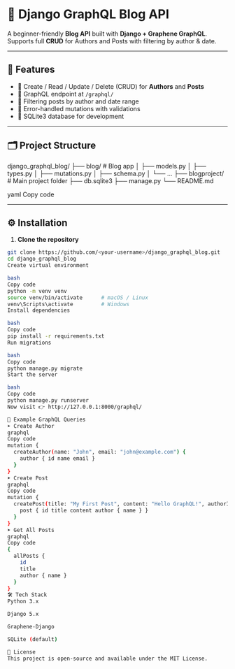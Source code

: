 # 📝 Django GraphQL Blog API

A beginner-friendly **Blog API** built with **Django + Graphene GraphQL**.  
Supports full **CRUD** for Authors and Posts with filtering by author & date.

---

## 🚀 Features
- 🔹 Create / Read / Update / Delete (CRUD) for **Authors** and **Posts**
- 🔹 GraphQL endpoint at `/graphql/`
- 🔹 Filtering posts by author and date range
- 🔹 Error-handled mutations with validations
- 🔹 SQLite3 database for development

---

## 🗂️ Project Structure
django_graphql_blog/
├── blog/ # Blog app
│ ├── models.py
│ ├── types.py
│ ├── mutations.py
│ ├── schema.py
│ └── ...
├── blogproject/ # Main project folder
├── db.sqlite3
├── manage.py
└── README.md

yaml
Copy code

---

## ⚙️ Installation

1. **Clone the repository**
```bash
git clone https://github.com/<your-username>/django_graphql_blog.git
cd django_graphql_blog
Create virtual environment

bash
Copy code
python -m venv venv
source venv/bin/activate      # macOS / Linux
venv\Scripts\activate         # Windows
Install dependencies

bash
Copy code
pip install -r requirements.txt
Run migrations

bash
Copy code
python manage.py migrate
Start the server

bash
Copy code
python manage.py runserver
Now visit 👉 http://127.0.0.1:8000/graphql/

🔑 Example GraphQL Queries
➤ Create Author
graphql
Copy code
mutation {
  createAuthor(name: "John", email: "john@example.com") {
    author { id name email }
  }
}
➤ Create Post
graphql
Copy code
mutation {
  createPost(title: "My First Post", content: "Hello GraphQL!", authorId: 1) {
    post { id title content author { name } }
  }
}
➤ Get All Posts
graphql
Copy code
{
  allPosts {
    id
    title
    author { name }
  }
}
🛠️ Tech Stack
Python 3.x

Django 5.x

Graphene-Django

SQLite (default)

📜 License
This project is open-source and available under the MIT License.